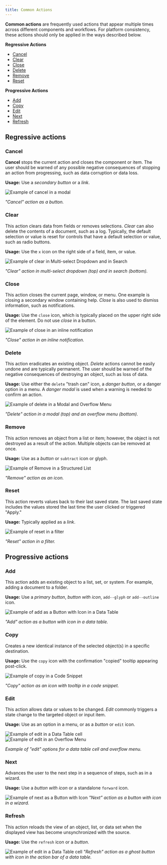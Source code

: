 ```yaml
---
title: Common Actions
---
```


**Common actions** are frequently used actions that appear multiple times across different components and workflows. For platform consistency, these actions should only be applied in the ways described below.

<anchor-links>
  <b>Regressive Actions</b>
<ul>
    <li><a href="#cancel">Cancel</a></li>
    <li><a href="#clear">Clear</a></li>
    <li><a href="#close">Close</a></li>
    <li><a href="#delete">Delete</a></li>
    <li><a href="#remove">Remove</a></li>
    <li><a href="#reset">Reset</a></li>
</ul>
</anchor-links>

<anchor-links>
  <b>Progressive Actions</b>
<ul>
    <li><a href="#add">Add</a></li>
    <li><a href="#copy">Copy</a></li>
    <li><a href="#edit">Edit</a></li>
    <li><a href="#next">Next</a></li>
    <li><a href="#refresh">Refresh</a></li>
</ul>
</anchor-links>

## Regressive actions

### Cancel

**Cancel** stops the current action and closes the component or item. The user should be warned of any possible negative consequences of stopping an action from progressing, such as data corruption or data loss.

**Usage:** Use a _secondary button_ or a _link_.

![Example of cancel in a modal](images/common-action-1.png)

_"Cancel" action as a button._

### Clear

This action clears data from fields or removes selections. _Clear_ can also delete the contents of a document, such as a log. Typically, the default selection or value is reset for controls that have a default selection or value, such as radio buttons.

**Usage:** Use the `x` icon on the right side of a field, item, or value.

![Example of clear in Multi-select Dropdown and in Search](images/common-action-2.png)

_"Clear" action in multi-select dropdown (top) and in search (bottom)._

### Close

This action closes the current page, window, or menu. One example is closing a secondary window containing help. _Close_ is also used to dismiss information, such as notifications.

**Usage:** Use the `close` icon, which is typically placed on the upper right side of the element. Do not use _close_ in a button.

![Example of close in an inline notification](images/common-action-3.png)

_"Close" action in an inline notification._

### Delete

This action eradicates an existing object. _Delete_ actions cannot be easily undone and are typically permanent. The user should be warned of the negative consequences of destroying an object, such as loss of data.

**Usage:** Use either the `delete` "trash can" icon, a _danger button_, or a danger option in a menu. A _danger modal_ is used when a warning is needed to confirm an action.

![Example of delete in a Modal and Overflow Menu](images/common-action-4.png)

_"Delete" action in a modal (top) and an overflow menu (bottom)._

### Remove

This action removes an object from a list or item; however, the object is not destroyed as a result of the action. Multiple objects can be removed at once.

**Usage:** Use as a _button_ or `subtract` icon or glyph.

![Example of Remove in a Structured List](images/common-action-5.png)

_"Remove" action as an icon._

### Reset

This action reverts values back to their last saved state. The last saved state includes the values stored the last time the user clicked or triggered "Apply."

**Usage:** Typically applied as a _link_.

![Example of reset in a filter](images/common-action-6.png)

_"Reset" action in a filter._

## Progressive actions

### Add

This action adds an existing object to a list, set, or system. For example, adding a document to a folder.

**Usage:** Use a _primary button_, _button with icon_, `add--glyph` or `add--outline` icon.

![Example of add as a Button with Icon in a Data Table](images/common-action-7.png)

_"Add" action as a button with icon in a data table._

### Copy

Creates a new identical instance of the selected object(s) in a specific destination.

**Usage:** Use the `copy` icon with the confirmation "copied" tooltip appearing post-click.

![Example of copy in a Code Snippet](images/common-action-8.png)

_"Copy" action as an icon with tooltip in a code snippet._

### Edit

This action allows data or values to be changed. _Edit_ commonly triggers a state change to the targeted object or input item.

**Usage:** Use as an option in a menu, or as a _button_ or `edit` icon.

![Example of edit in a Data Table cell](images/common-action-9.png)
![Example of edit in an Overflow Menu](images/common-action-10.png)

_Example of "edit" options for a data table cell and overflow menu._

### Next

Advances the user to the next step in a sequence of steps, such as in a wizard.

**Usage:** Use a _button with icon_ or a standalone `forward` icon.

![Example of next as a Button with Icon](images/common-action-11.png)
_"Next" action as a button with icon in a wizard._

### Refresh

This action reloads the view of an object, list, or data set when the displayed view has become unsynchronized with the source.

**Usage:** Use the `refresh` icon or a _button_.

![Example of edit in a Data Table cell](images/common-action-12.png)
_"Refresh" action as a ghost button with icon in the action bar of a data table._
